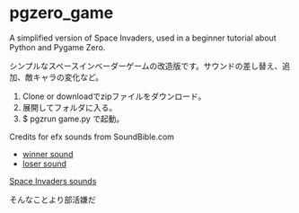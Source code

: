 # pgzero_game
A simplified version of Space Invaders, used in a beginner tutorial about Python and Pygame Zero.

シンプルなスペースインベーダーゲームの改造版です。サウンドの差し替え、追加、敵キャラの変化など。


1. Clone or downloadでzipファイルをダウンロード。
2. 展開してフォルダに入る。
3. $ pgzrun game.py で起動。

Credits for efx sounds from SoundBible.com
- [winner sound](http://soundbible.com/480-Kids-Cheering.html)
- [loser sound](http://soundbible.com/1810-Wind.html)

[Space Invaders sounds](http://samples.mameworld.info/Unofficial%20Samples.htm)


そんなことより部活嫌だ

